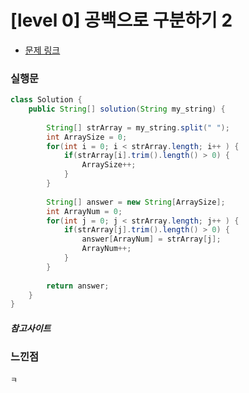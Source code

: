 # [level 0] 공백으로 구분하기 2

* [문제 링크](https://school.programmers.co.kr/learn/courses/30/lessons/181868)


### 실행문
```java
class Solution {
    public String[] solution(String my_string) {
        
        String[] strArray = my_string.split(" ");
        int ArraySize = 0;
        for(int i = 0; i < strArray.length; i++ ) {
            if(strArray[i].trim().length() > 0) {
                ArraySize++;
            }
        }
        
        String[] answer = new String[ArraySize];
        int ArrayNum = 0;
        for(int j = 0; j < strArray.length; j++ ) {
            if(strArray[j].trim().length() > 0) {
                answer[ArrayNum] = strArray[j];
                ArrayNum++;
            }   
        }
        
        return answer;
    }
}
```


##### 참고사이트


### 느낀점
```
ㅋ
``` 